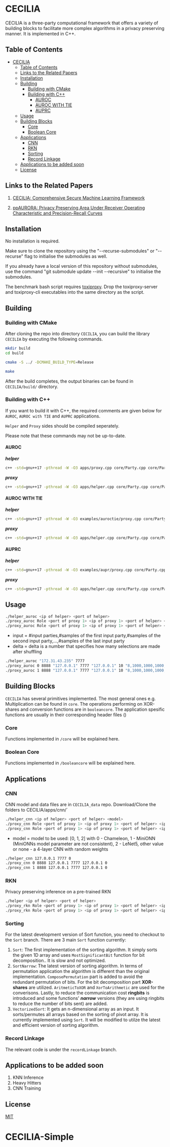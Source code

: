 # CECILIA

CECILIA is a three-party computational framework that offers a variety of building blocks to facilitate more complex algorithms in a privacy preserving manner. It is implemented in C++.

## Table of Contents

- [CECILIA](#cecilia)
    - [Table of Contents](#table-of-contents)
    - [Links to the Related Papers](#links-to-the-related-papers)
    - [Installation](#installation)
    - [Building](#building)
        - [Building with CMake](#building-with-cmake)
        - [Building with C++](#building-with-c)
            - [AUROC](#auroc)
            - [AUROC WITH TIE](#auroc-with-tie)
            - [AUPRC](#auprc)
    - [Usage](#usage)
    - [Building Blocks](#building-blocks)
        - [Core](#core)
        - [Boolean Core](#boolean-core)
    - [Applications](#applications)
        - [CNN](#cnn)
        - [RKN](#rkn)
        - [Sorting](#sorting)
        - [Record Linkage](#record-linkage)
    - [Applications to be added soon](#applications-to-be-added-soon)
    - [License](#license)

## Links to the Related Papers

1. [CECILIA: Comprehensive Secure Machine Learning Framework](https://arxiv.org/abs/2202.03023)

2. [ppAURORA: Privacy Preserving Area Under Receiver Operating Characteristic and Precision-Recall Curves](https://arxiv.org/abs/2102.08788)

## Installation

No installation is required.

Make sure to clone the repository using the "--recurse-submodules" or "--recurse" flag to initialise the submodules as well.

If you already have a local version of this repository without submodules, use the command "git submodule update --init --recursive" to initialise the submodules.

The benchmark bash script requires [toxiproxy](https://github.com/Shopify/toxiproxy/releases/latest). Drop the toxiproxy-server and toxiproxy-cli executables into the same directory as the script.

## Building

### Building with CMake

After cloning the repo into directory `CECILIA`, you can build the library `CECILIA` by executing the following commands.

```bash
mkdir build
cd build
```

```bash
cmake -S ../ -DCMAKE_BUILD_TYPE=Release
```

```bash
make
```

After the build completes, the output binaries can be found in `CECILIA/build/` directory.

### Building with C++

If you want to build it with C++, the required comments are given below for `AUROC`, `AUROC with TIE` and `AUPRC` applications.

`Helper` and `Proxy` sides should be compiled seperately.

Please note that these commands may not be up-to-date.

#### AUROC

**_helper_**

```bash
c++ -std=gnu++17 -pthread -W -O3 apps/proxy.cpp core/Party.cpp core/Party.h utils/constant.h utils/parse_options.cpp utils/parse_options.h utils/connection.h utils/flib.h examples/auroc/llib.h -o proxy_auroc
```

**_proxy_**

```bash
c++ -std=gnu++17 -pthread -W -O3 apps/helper.cpp core/Party.cpp core/Party.h utils/constant.h utils/parse_options.cpp utils/parse_options.h utils/connection.h utils/flib.h -o helper_auroc
```

#### AUROC WITH TIE

**_helper_**

```bash
c++ -std=gnu++17 -pthread -W -O3 examples/auroctie/proxy.cpp core/Party.cpp core/Party.h utils/constant.h utils/parse_options.cpp utils/parse_options.h utils/connection.h utils/flib.h examples/auroctie/llib.h -o proxy_auroctie
```

**_proxy_**

```bash
c++ -std=gnu++17 -pthread -W -O3 apps/helper.cpp core/Party.cpp core/Party.h utils/constant.h utils/parse_options.cpp utils/parse_options.h utils/connection.h utils/flib.h -o helper_auroctie
```

#### AUPRC

**_helper_**

```bash
c++ -std=gnu++17 -pthread -W -O3 examples/aupr/proxy.cpp core/Party.cpp core/Party.h utils/constant.h utils/parse_options.cpp utils/parse_options.h utils/connection.h utils/flib.h examples/aupr/llib.h -o proxy_aupr
```

**_proxy_**

```bash
c++ -std=gnu++17 -pthread -W -O3 apps/helper.cpp core/Party.cpp core/Party.h utils/constant.h utils/parse_options.cpp utils/parse_options.h utils/connection.h utils/flib.h -o helper_aupr
```

## Usage

```bash
./helper_auroc <ip of helper> <port of helper>
./proxy_auroc Role <port of proxy 1> <ip of proxy 1> <port of helper> <ip of helper> <delta> <input>
./proxy_auroc Role <port of proxy 1> <ip of proxy 1> <port of helper> <ip of helper> <delta> <input>
```

- input = #input parties,#samples of the first input party,#samples of the second input party,...,#samples of the last input party
- delta = delta is a number that specifies how many selections are made after shuffling

```bash
./helper_auroc "172.31.43.235" 7777
./proxy_auroc 0 8888 "127.0.0.1" 7777 "127.0.0.1" 10 "8,1000,1000,1000,1000,1000,1000,1000,1000"
./proxy_auroc 1 8888 "127.0.0.1" 7777 "127.0.0.1" 10 "8,1000,1000,1000,1000,1000,1000,1000,1000"
```

## Building Blocks

`CECILIA` has several primitives implemented. The most general ones e.g. Multiplication can be found in `core`. The operations performing on XOR-shares and conversion functions are in `booleancore`. The application spesific functions are usually in their corresponding header files ()
### Core

Functions implemented in `/core` will be explained here.

### Boolean Core

Functions implemented in `/booleancore` will be explained here.

## Applications

### CNN

CNN model and data files are in `CECILIA_data` repo. Download/Clone the folders to CECILIA/apps/cnn/`
```bash
./helper_cnn <ip of helper> <port of helper> <model>
./proxy_cnn Role <port of proxy 1> <ip of proxy 1> <port of helper> <ip of helper> <model> 
./proxy_cnn Role <port of proxy 1> <ip of proxy 1> <port of helper> <ip of helper> <model> 
```

- model = model to be used: [0, 1, 2] with 0 - Chameleon, 1 - MiniONN (MiniONNs model parameter are not consistent), 2 - LeNet5, other value or none - a 4-layer CNN with random weights

```bash
./helper_cnn 127.0.0.1 7777 0
./proxy_cnn 0 8888 127.0.0.1 7777 127.0.0.1 0
./proxy_cnn 1 8888 127.0.0.1 7777 127.0.0.1 0
```

### RKN

Privacy preserving inference on a pre-trained RKN

```bash
./helper <ip of helper> <port of helper>
./proxy_rkn Role <port of proxy 1> <ip of proxy 1> <port of helper> <ip of helper> <random flag> <number of anchor points> <length of kmers> <lambda> <sigma> 
./proxy_rkn Role <port of proxy 1> <ip of proxy 1> <port of helper> <ip of helper> <random flag> <number of anchor points> <length of kmers> <lambda> <sigma> 
```

### Sorting

For the latest development version of Sort function, you need to checkout to the `Sort` branch. There are 3 main `Sort` function currently:

1. `Sort`: The first implementation of the sorting algorithm. It simply sorts the given 1D array and uses `MostSignificantBit` function for bit decomposition.. It is slow and not optimized.
2. `SortNarrow`: The latest version of sorting algorithm. In terms of permutation application the algorithm is different than the original implementation. `ComposePermutation` part is added to avoid the redundant permutation of bits. For the bit decomposition part **XOR-shares** are utilized. `AritmeticToXOR` and `XorToArithmetic` are used for the converisons. Lastly, to reduce the communication cost **ringbits** is introduced and some functions' **_narrow_** versions (they are using ringbits to reduce the number of bits sent) are added.
3. `VectorizedSort`: It gets an n-dimensional array as an input. It sorts/permutes all arrays based on the sorting of pivot array. It is currently implemented using `Sort`. It will be modified to utilze the latest and efficient version of sorting algorithm.

### Record Linkage

The relevant code is under the `recordLinkage` branch.

## Applications to be added soon

1. KNN Inference
2. Heavy Hitters
3. CNN Training

## License

[MIT](https://choosealicense.com/licenses/mit/)
# CECILIA-Simple
